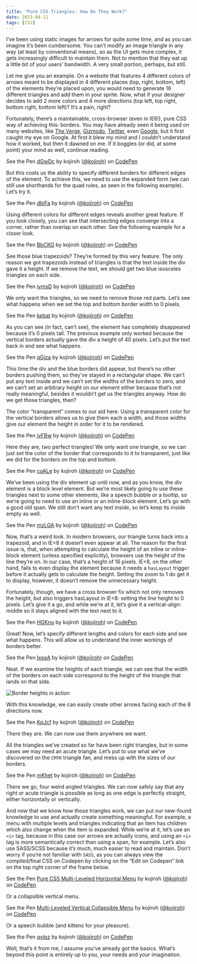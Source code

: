 ```yaml
---
title: "Pure CSS Triangles: How Do They Work?"
date: 2013-08-11
tags: [CSS]
---
```


I’ve been using static images for arrows for quite some time, and as you can imagine it’s been cumbersome. You can’t modify an image triangle in any way (at least by conventional means), so as the UI gets more complex, it gets increasingly difficult to maintain them. Not to mention that they eat up a little bit of your users’ bandwidth. A very small portion, perhaps, but still.

Let me give you an example. On a website that features 4 different colors of arrows meant to be displayed in 4 different places (top, right, bottom, left) of the elements they’re placed upon, you would need to generate 16 different triangles and add them in your sprite. Now, what if your designer decides to add 2 more colors and 4 more directions (top left, top right, bottom right, bottom left)? It’s a pain, right?

Fortunately, there’s a maintainable, cross-browser (even in IE6!), pure CSS way of achieving this: borders. You may have already seen it being used on many websites, like [The Verge](http://www.theverge.com/), [Gizmodo](http://gizmodo.com/), [Twitter](https://twitter.com/), even [Google](http://www.google.com/), but it first caught my eye on Google. At first it blew my mind and I couldn’t understand how it worked, but then it dawned on me. If it boggles (or did, at some point) your mind as well, continue reading.

<!--more-->

<p data-height="250" data-theme-id="0" data-slug-hash="dGwDc" data-user="kojiroh" data-default-tab="result" class='codepen'>See the Pen <a href='http://codepen.io/kojiroh/pen/dGwDc'>dGwDc</a> by kojiroh (<a href='http://codepen.io/kojiroh'>@kojiroh</a>) on <a href='http://codepen.io'>CodePen</a></p>

But this costs us the ability to specify different borders for different edges of the element. To achieve this, we need to use the expanded form (we can still use shorthands for the quad rules, as seen in the following example). Let’s try it.

<p data-height="250" data-theme-id="0" data-slug-hash="dbiFa" data-user="kojiroh" data-default-tab="result" class='codepen'>See the Pen <a href='http://codepen.io/kojiroh/pen/dbiFa'>dbiFa</a> by kojiroh (<a href='http://codepen.io/kojiroh'>@kojiroh</a>) on <a href='http://codepen.io'>CodePen</a></p>

Using different colors for different edges reveals another great feature. If you look closely, you can see that intersecting edges converge into a corner, rather than overlap on each other. See the following example for a closer look.

<p data-height="250" data-theme-id="0" data-slug-hash="BbCKG" data-user="kojiroh" data-default-tab="result" class='codepen'>See the Pen <a href='http://codepen.io/kojiroh/pen/BbCKG'>BbCKG</a> by kojiroh (<a href='http://codepen.io/kojiroh'>@kojiroh</a>) on <a href='http://codepen.io'>CodePen</a></p>

See those blue trapezoids? They’re formed by this very feature. The only reason we got trapezoids instead of triangles is that the text inside the div gave it a height. If we remove the text, we should get two blue isosceles triangles on each side.

<p data-height="250" data-theme-id="0" data-slug-hash="ivmsD" data-user="kojiroh" data-default-tab="result" class='codepen'>See the Pen <a href='http://codepen.io/kojiroh/pen/ivmsD'>ivmsD</a> by kojiroh (<a href='http://codepen.io/kojiroh'>@kojiroh</a>) on <a href='http://codepen.io'>CodePen</a></p>

We only want the triangles, so we need to remove those red parts. Let’s see what happens when we set the top and bottom border width to 0 pixels.

<p data-height="250" data-theme-id="0" data-slug-hash="kebat" data-user="kojiroh" data-default-tab="result" class='codepen'>See the Pen <a href='http://codepen.io/kojiroh/pen/kebat'>kebat</a> by kojiroh (<a href='http://codepen.io/kojiroh'>@kojiroh</a>) on <a href='http://codepen.io'>CodePen</a></p>

As you can see (in fact, can’t see), the element has completely disappeared because it’s 0 pixels tall. The previous example only worked because the vertical borders actually gave the div a height of 40 pixels. Let’s put the text back in and see what happens.

<p data-height="250" data-theme-id="0" data-slug-hash="qGiza" data-user="kojiroh" data-default-tab="result" class='codepen'>See the Pen <a href='http://codepen.io/kojiroh/pen/qGiza'>qGiza</a> by kojiroh (<a href='http://codepen.io/kojiroh'>@kojiroh</a>) on <a href='http://codepen.io'>CodePen</a></p>

This time the div and the blue borders did appear, but there’s no other borders pushing them, so they’ve stayed in a rectangular shape. We can’t put any text inside and we can’t set the widths of the borders to zero, and we can’t set an arbitrary height on our element either because that’s not really meaningful, besides it wouldn’t get us the triangles anyway. How do we get those triangles, then?

The color “transparent” comes to our aid here. Using a transparent color for the vertical borders allows us to give them each a width, and those widths give our element the height in order for it to be rendered.

<p data-height="250" data-theme-id="0" data-slug-hash="jvFBw" data-user="kojiroh" data-default-tab="result" class='codepen'>See the Pen <a href='http://codepen.io/kojiroh/pen/jvFBw'>jvFBw</a> by kojiroh (<a href='http://codepen.io/kojiroh'>@kojiroh</a>) on <a href='http://codepen.io'>CodePen</a></p>

Here they are, two perfect triangles! We only want one triangle, so we can just set the color of the border that corresponds to it to transparent, just like we did for the borders on the top and bottom.

<p data-height="250" data-theme-id="0" data-slug-hash="coALe" data-user="kojiroh" data-default-tab="result" class='codepen'>See the Pen <a href='http://codepen.io/kojiroh/pen/coALe'>coALe</a> by kojiroh (<a href='http://codepen.io/kojiroh'>@kojiroh</a>) on <a href='http://codepen.io'>CodePen</a></p>

We’ve been using the div element up until now, and as you know, the div element is a block level element. But we’re most likely going to use these triangles next to some other elements, like a speech bubble or a tooltip, so we’re going to need to use an inline or an inline-block element. Let’s go with a good old span. We still don’t want any text inside, so let’s keep its inside empty as well.

<p data-height="250" data-theme-id="0" data-slug-hash="mzLGA" data-user="kojiroh" data-default-tab="result" class='codepen'>See the Pen <a href='http://codepen.io/kojiroh/pen/mzLGA'>mzLGA</a> by kojiroh (<a href='http://codepen.io/kojiroh'>@kojiroh</a>) on <a href='http://codepen.io'>CodePen</a></p>

Now, that’s a weird look. In modern browsers, our triangle turns back into a trapezoid, and in IE<8 it doesn’t even appear at all. The reason for the first issue is, that, when attempting to calculate the height of an inline or inline-block element (unless specified explicitly), browsers use the height of the line they’re on. In our case, that’s a height of 16 pixels. IE<8, on the other hand, fails to even display the element because it needs a ```hasLayout``` trigger before it actually gets to calculate the height. Setting the zoom to 1 do get it to display, however, it doesn’t remove the unnecessary height.

Fortunately, though, we have a cross browser fix which not only removes the height, but also triggers hasLayout in IE<8: setting the line height to 0 pixels. Let’s give it a go, and while we’re at it, let’s give it a vertical-align: middle so it stays aligned with the text next to it.

<p data-height="250" data-theme-id="0" data-slug-hash="HGKnu" data-user="kojiroh" data-default-tab="result" class='codepen'>See the Pen <a href='http://codepen.io/kojiroh/pen/HGKnu'>HGKnu</a> by kojiroh (<a href='http://codepen.io/kojiroh'>@kojiroh</a>) on <a href='http://codepen.io'>CodePen</a></p>

Great! Now, let’s specify different lengths and colors for each side and see what happens. This will allow us to understand the inner workings of borders better.

<p data-height="300" data-theme-id="0" data-slug-hash="IxeaA" data-user="kojiroh" data-default-tab="result" class='codepen'>See the Pen <a href='http://codepen.io/kojiroh/pen/IxeaA'>IxeaA</a> by kojiroh (<a href='http://codepen.io/kojiroh'>@kojiroh</a>) on <a href='http://codepen.io'>CodePen</a></p>

Neat. If we examine the heights of each triangle, we can see that the width of the borders on each side correspond to the height of the triangle that lands on that side.

![Border heights in action](./border-height.jpg)

With this knowledge, we can easily create other arrows facing each of the 8 directions now.

<p data-height="300" data-theme-id="0" data-slug-hash="KpJcf" data-user="kojiroh" data-default-tab="result" class='codepen'>See the Pen <a href='http://codepen.io/kojiroh/pen/KpJcf'>KpJcf</a> by kojiroh (<a href='http://codepen.io/kojiroh'>@kojiroh</a>) on <a href='http://codepen.io'>CodePen</a></p>

There they are. We can now use them anywhere we want.

All the triangles we’ve created so far have been right triangles, but in some cases we may need an acute triangle. Let’s put to use what we’ve discovered on the ```CMYK``` triangle fan, and mess up with the sizes of our borders.

<p data-height="300" data-theme-id="0" data-slug-hash="mKhet" data-user="kojiroh" data-default-tab="result" class='codepen'>See the Pen <a href='http://codepen.io/kojiroh/pen/mKhet'>mKhet</a> by kojiroh (<a href='http://codepen.io/kojiroh'>@kojiroh</a>) on <a href='http://codepen.io'>CodePen</a></p>

There we go, four weird angled triangles. We can now safely say that any right or acute triangle is possible as long as one edge is perfectly straight, either horizontally or vertically.

And now that we know how those triangles work, we can put our new-found knowledge to use and actually create something meaningful. For example, a menu with multiple levels and triangles indicating that an item has children which also change when the item is expanded. While we’re at it, let’s use an ```<i>``` tag, because in this case our arrows are actually icons, and using an ```<i>``` tag is more semantically correct than using a span, for example. Let’s also use SASS/SCSS because it’s much, much easier to read and maintain. Don’t worry if you’re not familiar with ```SASS```, as you can always view the compiled/final CSS on Codepen by clicking on the “Edit on Codepen” link on the top right corner of the frame below.

<p data-height="300" data-theme-id="0" data-slug-hash="lAeck" data-user="kojiroh" data-default-tab="result" class='codepen'>See the Pen <a href='http://codepen.io/kojiroh/pen/lAeck'>Pure CSS Multi-Leveled Horizontal Menu</a> by kojiroh (<a href='http://codepen.io/kojiroh'>@kojiroh</a>) on <a href='http://codepen.io'>CodePen</a></p>

Or a collapsible vertical menu.

<p data-height="300" data-theme-id="0" data-slug-hash="foAFb" data-user="kojiroh" data-default-tab="result" class='codepen'>See the Pen <a href='http://codepen.io/kojiroh/pen/foAFb'>Multi-Leveled Vertical Collapsible Menu</a> by kojiroh (<a href='http://codepen.io/kojiroh'>@kojiroh</a>) on <a href='http://codepen.io'>CodePen</a></p>

Or a speech bubble (and kittens for your pleasure).

<p data-height="300" data-theme-id="0" data-slug-hash="qylpz" data-user="kojiroh" data-default-tab="result" class='codepen'>See the Pen <a href='http://codepen.io/kojiroh/pen/qylpz'>qylpz</a> by kojiroh (<a href='http://codepen.io/kojiroh'>@kojiroh</a>) on <a href='http://codepen.io'>CodePen</a></p>

Well, that’s it from me, I assume you’ve already got the basics. What’s beyond this point is entirely up to you, your needs and your imagination. 

<script async src="http://codepen.io/assets/embed/ei.js"></script>
